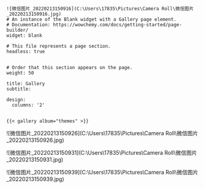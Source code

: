 ```
![微信图片_20220213150916](C:\Users\17835\Pictures\Camera Roll\微信图片_20220213150916.jpg)
# An instance of the Blank widget with a Gallery page element.
# Documentation: https://wowchemy.com/docs/getting-started/page-builder/
widget: blank

# This file represents a page section.
headless: true


# Order that this section appears on the page.
weight: 50

title: Gallery
subtitle:

design:
  columns: '2'


{{< gallery album="themes" >}}
```

![微信图片_20220213150926](C:\Users\17835\Pictures\Camera Roll\微信图片_20220213150926.jpg)

![微信图片_20220213150931](C:\Users\17835\Pictures\Camera Roll\微信图片_20220213150931.jpg)

![微信图片_20220213150939](C:\Users\17835\Pictures\Camera Roll\微信图片_20220213150939.jpg)